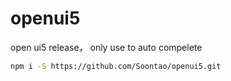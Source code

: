 # openui5

open ui5 release， only use to auto compelete

```bash
npm i -S https://github.com/Soontao/openui5.git
```